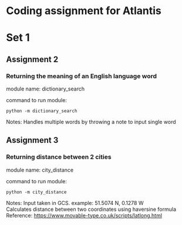 # Coding assignment for Atlantis

# Set 1
## Assignment 2
### Returning the meaning of an English language word

module name: dictionary_search

command to run module:

    python -m dictionary_search

Notes:
Handles multiple words by throwing a note to input single word

## Assignment 3
### Returning distance between 2 cities

module name: city_distance

command to run module: 

    python -m city_distance

Notes:
Input taken in GCS. example: 51.5074 N, 0.1278 W \
Calculates distance between two coordinates using haversine formula \
Reference: https://www.movable-type.co.uk/scripts/latlong.html

